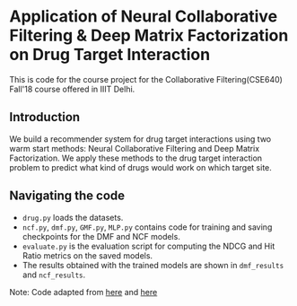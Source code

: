 # Application of Neural Collaborative Filtering & Deep Matrix Factorization on Drug Target Interaction
This is code for the course project for the Collaborative Filtering(CSE640) Fall'18 course offered in IIIT Delhi.

## Introduction
We build a recommender system for drug target interactions using two warm start methods: Neural Collaborative Filtering and Deep Matrix Factorization. We apply these methods to the drug target interaction problem to predict what kind of
drugs would work on which target site.

## Navigating the code
- `drug.py` loads the datasets.
- `ncf.py`, `dmf.py`, `GMF.py`, `MLP.py` contains code for training and saving checkpoints for the DMF and NCF models.
- `evaluate.py` is the evaluation script for computing the NDCG and Hit Ratio metrics on the saved models.
- The results obtained with the trained models are shown in `dmf_results` and `ncf_results`.

Note: Code adapted from [here](https://github.com/RuidongZ/Deep_Matrix_Factorization_Models) and [here](https://github.com/hexiangnan/neural_collaborative_filtering/)
